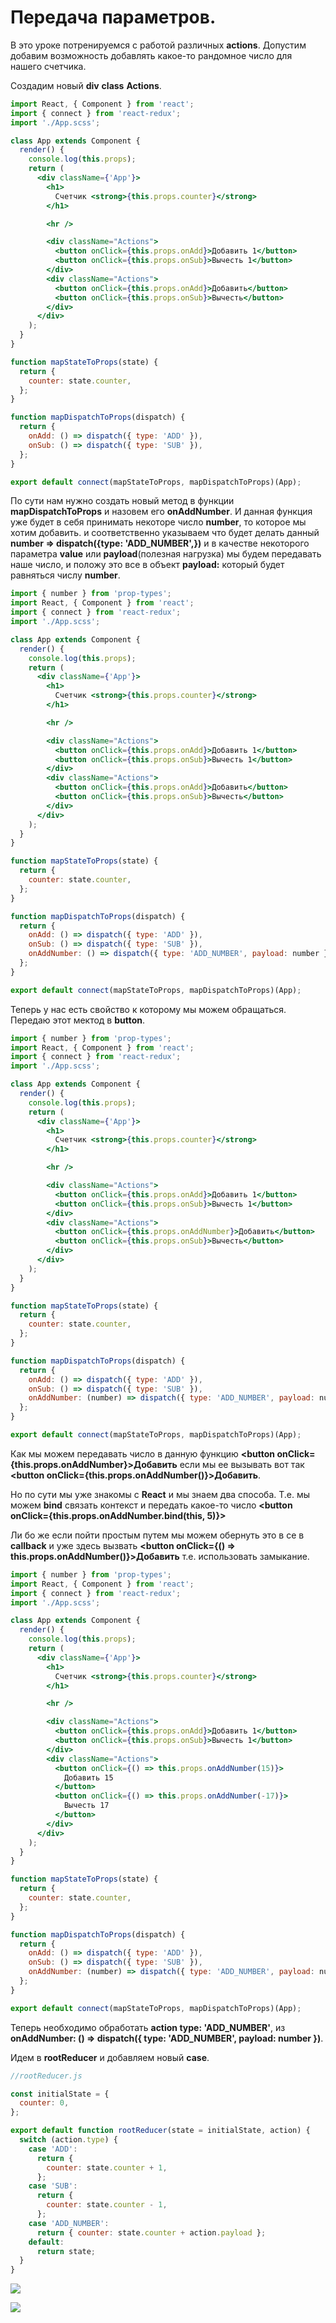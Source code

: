 # Передача параметров.

В это уроке потренируемся с работой различных **actions**. Допустим добавим возможность добавлять какое-то рандомное число для нашего счетчика.

Создадим новый **div** **class** **Actions**.

```jsx
import React, { Component } from 'react';
import { connect } from 'react-redux';
import './App.scss';

class App extends Component {
  render() {
    console.log(this.props);
    return (
      <div className={'App'}>
        <h1>
          Счетчик <strong>{this.props.counter}</strong>
        </h1>

        <hr />

        <div className="Actions">
          <button onClick={this.props.onAdd}>Добавить 1</button>
          <button onClick={this.props.onSub}>Вычесть 1</button>
        </div>
        <div className="Actions">
          <button onClick={this.props.onAdd}>Добавить</button>
          <button onClick={this.props.onSub}>Вычесть</button>
        </div>
      </div>
    );
  }
}

function mapStateToProps(state) {
  return {
    counter: state.counter,
  };
}

function mapDispatchToProps(dispatch) {
  return {
    onAdd: () => dispatch({ type: 'ADD' }),
    onSub: () => dispatch({ type: 'SUB' }),
  };
}

export default connect(mapStateToProps, mapDispatchToProps)(App);
```

По сути нам нужно создать новый метод в функции **mapDispatchToProps** и назовем его **onAddNumber**. И данная функция уже будет в себя принимать некоторе число **number**, то которое мы хотим добавить. и соответственно указываем что будет делать данный **number => dispatch({type: 'ADD_NUMBER',})** и в качестве некоторого параметра **value** или **payload**(полезная нагрузка) мы будем передавать наше число, и положу это все в объект **payload:** который будет равняться числу **number**.

```jsx
import { number } from 'prop-types';
import React, { Component } from 'react';
import { connect } from 'react-redux';
import './App.scss';

class App extends Component {
  render() {
    console.log(this.props);
    return (
      <div className={'App'}>
        <h1>
          Счетчик <strong>{this.props.counter}</strong>
        </h1>

        <hr />

        <div className="Actions">
          <button onClick={this.props.onAdd}>Добавить 1</button>
          <button onClick={this.props.onSub}>Вычесть 1</button>
        </div>
        <div className="Actions">
          <button onClick={this.props.onAdd}>Добавить</button>
          <button onClick={this.props.onSub}>Вычесть</button>
        </div>
      </div>
    );
  }
}

function mapStateToProps(state) {
  return {
    counter: state.counter,
  };
}

function mapDispatchToProps(dispatch) {
  return {
    onAdd: () => dispatch({ type: 'ADD' }),
    onSub: () => dispatch({ type: 'SUB' }),
    onAddNumber: () => dispatch({ type: 'ADD_NUMBER', payload: number }),
  };
}

export default connect(mapStateToProps, mapDispatchToProps)(App);
```

Теперь у нас есть свойство к которому мы можем обращаться. Передаю этот мектод в **button**.

```jsx
import { number } from 'prop-types';
import React, { Component } from 'react';
import { connect } from 'react-redux';
import './App.scss';

class App extends Component {
  render() {
    console.log(this.props);
    return (
      <div className={'App'}>
        <h1>
          Счетчик <strong>{this.props.counter}</strong>
        </h1>

        <hr />

        <div className="Actions">
          <button onClick={this.props.onAdd}>Добавить 1</button>
          <button onClick={this.props.onSub}>Вычесть 1</button>
        </div>
        <div className="Actions">
          <button onClick={this.props.onAddNumber}>Добавить</button>
          <button onClick={this.props.onSub}>Вычесть</button>
        </div>
      </div>
    );
  }
}

function mapStateToProps(state) {
  return {
    counter: state.counter,
  };
}

function mapDispatchToProps(dispatch) {
  return {
    onAdd: () => dispatch({ type: 'ADD' }),
    onSub: () => dispatch({ type: 'SUB' }),
    onAddNumber: (number) => dispatch({ type: 'ADD_NUMBER', payload: number }),
  };
}

export default connect(mapStateToProps, mapDispatchToProps)(App);
```

Как мы можем передавать число в данную функцию **\<button onClick={this.props.onAddNumber}>Добавить</button>** если мы ее вызывать вот так **\<button onClick={this.props.onAddNumber()}>Добавить</button>**.

Но по сути мы уже знакомы с **React** и мы знаем два способа. Т.е. мы можем **bind** связать контекст и передать какое-то число **\<button onClick={this.props.onAddNumber.bind(this, 5)}>**

Ли бо же если пойти простым путем мы можем обернуть это в се в **callback** и уже здесь вызвать **\<button onClick={() => this.props.onAddNumber()}>Добавить</button>** т.е. использовать замыкание.

```jsx
import { number } from 'prop-types';
import React, { Component } from 'react';
import { connect } from 'react-redux';
import './App.scss';

class App extends Component {
  render() {
    console.log(this.props);
    return (
      <div className={'App'}>
        <h1>
          Счетчик <strong>{this.props.counter}</strong>
        </h1>

        <hr />

        <div className="Actions">
          <button onClick={this.props.onAdd}>Добавить 1</button>
          <button onClick={this.props.onSub}>Вычесть 1</button>
        </div>
        <div className="Actions">
          <button onClick={() => this.props.onAddNumber(15)}>
            Добавить 15
          </button>
          <button onClick={() => this.props.onAddNumber(-17)}>
            Вычесть 17
          </button>
        </div>
      </div>
    );
  }
}

function mapStateToProps(state) {
  return {
    counter: state.counter,
  };
}

function mapDispatchToProps(dispatch) {
  return {
    onAdd: () => dispatch({ type: 'ADD' }),
    onSub: () => dispatch({ type: 'SUB' }),
    onAddNumber: (number) => dispatch({ type: 'ADD_NUMBER', payload: number }),
  };
}

export default connect(mapStateToProps, mapDispatchToProps)(App);
```

Теперь необходимо обработать **action type: 'ADD_NUMBER'**, из **onAddNumber: () => dispatch({ type: 'ADD_NUMBER', payload: number })**.

Идем в **rootReducer** и добавляем новый **case**.

```jsx
//rootReducer.js

const initialState = {
  counter: 0,
};

export default function rootReducer(state = initialState, action) {
  switch (action.type) {
    case 'ADD':
      return {
        counter: state.counter + 1,
      };
    case 'SUB':
      return {
        counter: state.counter - 1,
      };
    case 'ADD_NUMBER':
      return { counter: state.counter + action.payload };
    default:
      return state;
  }
}
```

![](img/013.png)

![](img/014.png)
